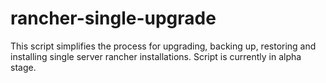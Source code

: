 # rancher-single-upgrade
This script simplifies the process for upgrading, backing up, restoring and installing single server rancher installations.  Script is currently in alpha stage.
